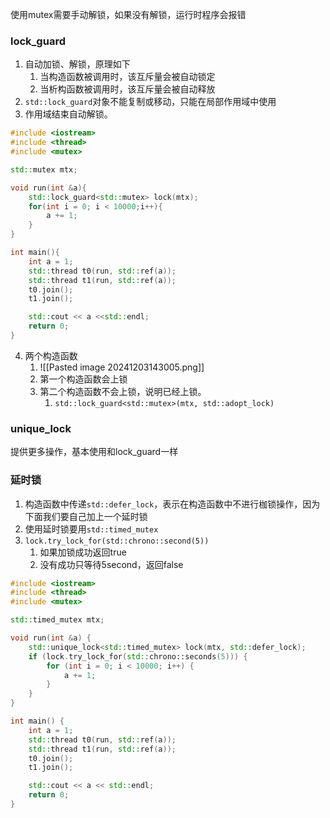 使用mutex需要手动解锁，如果没有解锁，运行时程序会报错
### lock_guard
1. 自动加锁、解锁，原理如下
	1. 当构造函数被调用时，该互斥量会被自动锁定
	2. 当析构函数被调用时，该互斥量会被自动释放
2. `std::lock_guard`对象不能复制或移动，只能在局部作用域中使用
3. 作用域结束自动解锁。
```c++
#include <iostream>
#include <thread>
#include <mutex>

std::mutex mtx;

void run(int &a){
    std::lock_guard<std::mutex> lock(mtx);
    for(int i = 0; i < 10000;i++){
        a += 1;
    }
}

int main(){
    int a = 1;
    std::thread t0(run, std::ref(a));
    std::thread t1(run, std::ref(a));
    t0.join();
    t1.join();

    std::cout << a <<std::endl;
    return 0;
}

```
4. 两个构造函数
	1. ![[Pasted image 20241203143005.png]]
	2. 第一个构造函数会上锁
	3. 第二个构造函数不会上锁，说明已经上锁。
		1. `std::lock_guard<std::mutex>(mtx, std::adopt_lock)`

### unique_lock
提供更多操作，基本使用和lock_guard一样
### 延时锁
1. 构造函数中传递`std::defer_lock`，表示在构造函数中不进行枷锁操作，因为下面我们要自己加上一个延时锁
2. 使用延时锁要用`std::timed_mutex`
3. `lock.try_lock_for(std::chrono::second(5))`
	1. 如果加锁成功返回true
	2. 没有成功只等待5second，返回false
```c++
#include <iostream>
#include <thread>
#include <mutex>

std::timed_mutex mtx;

void run(int &a) {
    std::unique_lock<std::timed_mutex> lock(mtx, std::defer_lock);
    if (lock.try_lock_for(std::chrono::seconds(5))) {
        for (int i = 0; i < 10000; i++) {
            a += 1;
        }
    }
}

int main() {
    int a = 1;
    std::thread t0(run, std::ref(a));
    std::thread t1(run, std::ref(a));
    t0.join();
    t1.join();

    std::cout << a << std::endl;
    return 0;
}

```